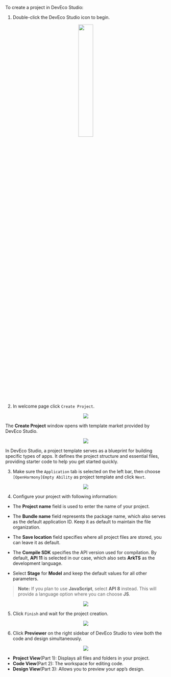 To create a project in DevEco Studio:

1. Double-click the DevEco Studio icon to begin.
<div style="text-align:center">
    <img src='../images/image1.png' width='30%'>
</div>

2. In welcome page click `Create Project`.
<div style="text-align:center">
    <img src='../images/image2.png'>
</div>

The **Create Project** window opens with template market provided by DevEco Studio.
<div style="text-align:center">
    <img src='../images/image3.png'>
</div>

In DevEco Studio, a project template serves as a blueprint for building specific types of apps. It defines the project structure and essential files, providing starter code to help you get started quickly.

3. Make sure the `Application` tab is selected on the left bar, then choose `[OpenHarmony]Empty Ability` as project template and click `Next`.
<div style="text-align:center">
    <img src='../images/image4.png'>
</div>

4. Configure your project with following information:  

- The **Project name** field is used to enter the name of your project.

- The **Bundle name** field represents the package name, which also serves as the default application ID. Keep it as default to maintain the file organization.

- The **Save location** field specifies where all project files are stored, you can leave it as default.  

- The **Compile SDK** specifies the API version used for compilation. By default, **API 11** is selected in our case, which also sets **ArkTS** as the development language.  

- Select **Stage** for **Model** and keep the default values for all other parameters.

>**Note:**
 If you plan to use **JavaScript**, select **API 8** instead. This will provide a language option where you can choose **JS**.

<div style="text-align:center">
    <img src='../images/image5.png'>
</div>  

5. Click `Finish` and wait for the project creation.

<div style="text-align:center">
    <img src='../images/image6.png'>
</div> 

6. Click **Previewer** on the right sidebar of DevEco Studio to view both the code and design simultaneously.

<div style="text-align:center">
    <img src='../images/image7.png'>
</div> 

- **Project View**(Part 1): Displays all files and folders in your project.  
- **Code View**(Part 2): The workspace for editing code.  
- **Design View**(Part 3): Allows you to preview your app’s design.